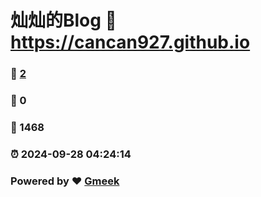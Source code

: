 # 灿灿的Blog :link: https://cancan927.github.io 
### :page_facing_up: [2](https://cancan927.github.io/tag.html) 
### :speech_balloon: 0 
### :hibiscus: 1468 
### :alarm_clock: 2024-09-28 04:24:14 
### Powered by :heart: [Gmeek](https://github.com/Meekdai/Gmeek)
